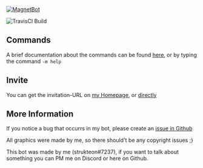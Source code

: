 [![MagnetBot](https://raw.githubusercontent.com/strukteon/MagnetBot/master/resources/images/magnetbot_logo_btn-01.png)](https://magnet.strukteon.me)

![TravisCI Build](https://travis-ci.org/strukteon/MagnetBot.svg?branch=master)

## Commands

A brief documentation about the commands can be found [here](https://magnet.strukteon.me/documentation), or by typing the command ``-m help``

## Invite

You can get the invitation-URL on [my Homepage](https://magnet.strukteon.me), or [directly](https://magnet.strukteon.me/invite)

## More Information

If you notice a bug that occurrs in my bot, please create an [issue in Github](https://github.com/strukteon/MagnetBot/issues/new)

All graphics were made by me, so there should't be any copyright issues ;)

This bot was made by me (strukteon#7237), if you want to talk about something you can PM me on Discord or here on Github.
